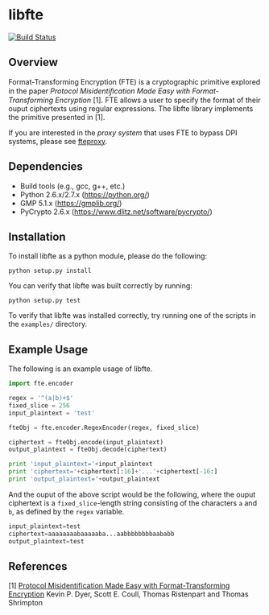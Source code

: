 libfte
======

[![Build Status](https://travis-ci.org/kpdyer/libfte.svg?branch=master)](https://travis-ci.org/kpdyer/libfte)

Overview
--------

Format-Transforming Encryption (FTE) is a cryptographic primitive explored in the paper *Protocol Misidentiﬁcation Made Easy with Format-Transforming Encryption* [1]. FTE allows a user to specify the format of their ouput ciphertexts using regular expressions. The libfte library implements the primitive presented in [1].

If you are interested in the *proxy system* that uses FTE to bypass DPI systems, please see [fteproxy](https://github.com/kpdyer/fteproxy).

Dependencies
------------

* Build tools (e.g., gcc, g++, etc.)
* Python 2.6.x/2.7.x (https://python.org/)
* GMP 5.1.x (https://gmplib.org/)
* PyCrypto 2.6.x (https://www.dlitz.net/software/pycrypto/)

Installation
---------------------

To install libfte as a python module, please do the following:

```
python setup.py install
```

You can verify that libfte was built correctly by running:

```
python setup.py test
```

To verify that libfte was installed correctly, try running one of the scripts in the ```examples/``` directory.


Example Usage
-------------

The following is an example usage of libfte.

```python
import fte.encoder

regex = '^(a|b)+$'
fixed_slice = 256
input_plaintext = 'test'

fteObj = fte.encoder.RegexEncoder(regex, fixed_slice)

ciphertext = fteObj.encode(input_plaintext)
output_plaintext = fteObj.decode(ciphertext)

print 'input_plaintext='+input_plaintext
print 'ciphertext='+ciphertext[:16]+'...'+ciphertext[-16:]
print 'output_plaintext='+output_plaintext
```

And the ouput of the above script would be the following, where the ouput ciphertext is a ```fixed_slice```-length string consisting of the characters ```a``` and ```b```, as defined by the ```regex``` variable.

```python
input_plaintext=test
ciphertext=aaaaaaaabaaaaaba...aabbbbbbbbaababb
output_plaintext=test
```


References
----------

[1] [Protocol Misidentification Made Easy with Format-Transforming Encryption](https://kpdyer.com/publications/ccs2013-fte.pdf)
    Kevin P. Dyer, Scott E. Coull, Thomas Ristenpart and Thomas Shrimpton 
